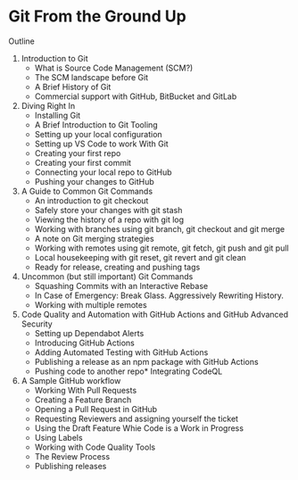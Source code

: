 # Git From the Ground Up

Outline

1. Introduction to Git
    * What is Source Code Management (SCM?)
    * The SCM landscape before Git
    * A Brief History of Git
    * Commercial support with GitHub, BitBucket and GitLab
2. Diving Right In
    * Installing Git
    * A Brief Introduction to Git Tooling
    * Setting up your local configuration
    * Setting up VS Code to work With Git
    * Creating your first repo
    * Creating your first commit
    * Connecting your local repo to GitHub
    * Pushing your changes to GitHub
3. A Guide to Common Git Commands
    * An introduction to git checkout
    * Safely store your changes with git stash
    * Viewing the history of a repo with git log
    * Working with branches using git branch, git checkout and git merge
    * A note on Git merging strategies
    * Working with remotes using git remote, git fetch, git push and git pull
    * Local housekeeping with git reset, git revert and git clean
    * Ready for release, creating and pushing tags
4. Uncommon (but still important) Git Commands
    * Squashing Commits with an Interactive Rebase
    * In Case of Emergency: Break Glass. Aggressively Rewriting History.
    * Working with multiple remotes
5. Code Quality and Automation with GitHub Actions and GitHub Advanced Security
    * Setting up Dependabot Alerts
    * Introducing GitHub Actions
    * Adding Automated Testing with GitHub Actions
    * Publishing a release as an npm package with GitHub Actions
    * Pushing code to another repo* Integrating CodeQL
6. A Sample GitHub workflow
    * Working With Pull Requests
    * Creating a Feature Branch
    * Opening a Pull Request in GitHub
    * Requesting Reviewers and assigning yourself the ticket
    * Using the Draft Feature Whie Code is a Work in Progress
    * Using Labels
    * Working with Code Quality Tools
    * The Review Process
    * Publishing releases

